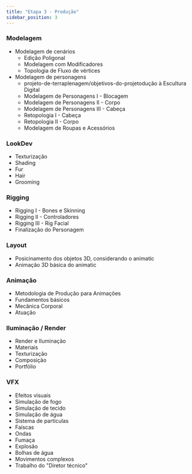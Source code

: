 ```yaml
---
title: "Etapa 3 - Produção"
sidebar_position: 3
---
```


### Modelagem
- Modelagem de cenários
    - Edição Poligonal
    - Modelagem com Modificadores
    - Topologia de Fluxo de vértices
- Modelagem de personagens
    - projeto-de-terraplenagem/objetivos-do-projetodução à Escultura Digital
    - Modelagem de Personagens I - Blocagem
    - Modelagem de Personagens II - Corpo
    - Modelagem de Personagens III - Cabeça
    - Retopologia I - Cabeça
    - Retopologia II - Corpo
    - Modelagem de Roupas e Acessórios

### LookDev 
- Texturização
- Shading
- Fur
- Hair
- Grooming

### Rigging
- Rigging I - Bones e Skinning
- Rigging II - Controladores
- Rigging III - Rig Facial
- Finalização do Personagem

### Layout
- Posicinamento dos objetos 3D, considerando o animatic
- Animação 3D básica do animatic

### Animação
- Metodologia de Produção para Animações
- Fundamentos básicos
- Mecânica Corporal
- Atuação

### Iluminação / Render
- Render e Iluminação
- Materiais
- Texturização
- Composição
- Portfólio

### VFX
- Efeitos visuais
- Simulação de fogo
- Simulação de tecido
- Simulação de água
- Sistema de partículas
- Faíscas
- Ondas
- Fumaça
- Explosão
- Bolhas de água
- Movimentos complexos
- Trabalho do "Diretor técnico"
